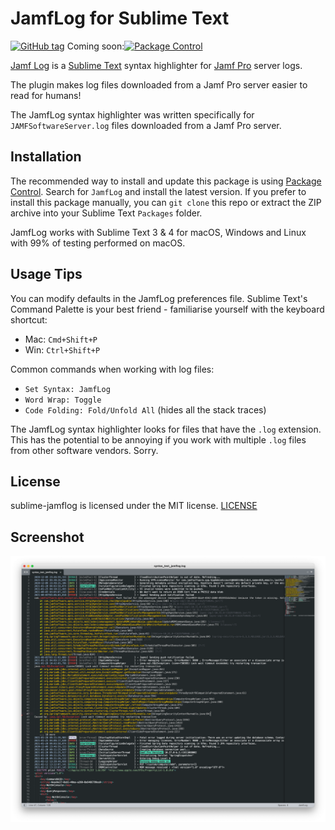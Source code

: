 JamfLog for Sublime Text
========================

[![GitHub tag](https://img.shields.io/github/tag/jorks/sublime-jamflog.svg)](https://github.com/jorks/sublime-jamflog/tags) Coming soon:[![Package Control](https://img.shields.io/packagecontrol/dt/JamfLog.svg)](https://packagecontrol.io/packages/JamfLog) 

[Jamf Log](http://github.com/jorks/sublime-jamflog) is a [Sublime Text](http://www.sublimetext.com/) syntax highlighter for [Jamf Pro](http://jamf.com) server logs.

The plugin makes log files downloaded from a Jamf Pro server easier to read for humans!

The JamfLog syntax highlighter was written specifically for `JAMFSoftwareServer.log` files downloaded from a Jamf Pro server.

Installation
------------

The recommended way to install and update this package is using [Package Control](https://packagecontrol.io/). Search for `JamfLog` and install the latest version. If you prefer to install this package manually, you can `git clone` this repo or extract the ZIP archive into your Sublime Text `Packages` folder.

JamfLog works with Sublime Text 3 & 4 for macOS, Windows and Linux with 99% of testing performed on macOS.

Usage Tips
----------

You can modify defaults in the JamfLog preferences file. Sublime Text's Command Palette is your best friend - familiarise yourself with the keyboard shortcut: 

- Mac: `Cmd+Shift+P`
- Win: `Ctrl+Shift+P`

Common commands when working with log files:

- `Set Syntax: JamfLog`
- `Word Wrap: Toggle`
- `Code Folding: Fold/Unfold All` (hides all the stack traces)

The JamfLog syntax highlighter looks for files that have the `.log` extension. This has the potential to be annoying if you work with multiple `.log` files from other software vendors. Sorry.

License
-------

sublime-jamflog is licensed under the MIT license. [LICENSE](https://raw.githubusercontent.com/jorks/sublime-jamflog/master/LICENSE)


Screenshot
----------

![screenshot](images/JamfLogExample.png)